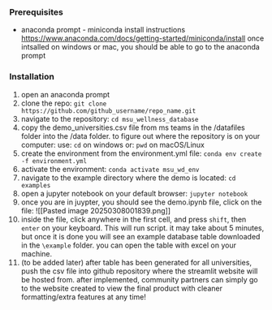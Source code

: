 ### Prerequisites
- anaconda prompt - miniconda install instructions
 https://www.anaconda.com/docs/getting-started/miniconda/install
once intsalled on windows or mac, you should be able to go to the anaconda prompt 
### Installation 
1. open an anaconda prompt
2. clone the repo:
	`git clone https://github.com/github_username/repo_name.git`
3. navigate to the repository: 
	`cd msu_wellness_database`
4. copy the demo_universities.csv file from ms teams in the /datafiles folder into the /data folder. to figure out where the repository is on your computer: 
	use: `cd` on windows or: `pwd` on macOS/Linux
5. create the environment from the environment.yml file:
	`conda env create -f environment.yml`
6. activate the environment:
	`conda activate msu_wd_env`
7. navigate to the example directory where the demo is located:
	`cd examples`
8. open a jupyter notebook on your default browser:
	`jupyter notebook`
9. once you are in juypter, you should see the demo.ipynb file, click on the file:
![[Pasted image 20250308001839.png]]
10. inside the file, click anywhere in the first cell, and press `shift`, then `enter` on your keyboard. This will run script. it may take about 5 minutes, but once it is done you will see an example database table downloaded in the `\example` folder. you can open the table with excel on your machine. 
11. (to be added later) after table has been generated for all universities, push the csv file into github repository where the streamlit website will be hosted from. after implemented, community partners can simply go to the website created to view the final product with cleaner formatting/extra features at any time!